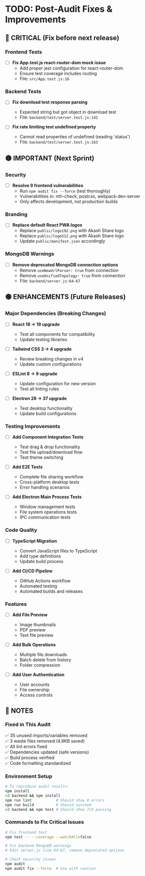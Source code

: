 # TODO: Post-Audit Fixes & Improvements

## 🔴 CRITICAL (Fix before next release)

### Frontend Tests
- [ ] **Fix App.test.js react-router-dom mock issue**
  - Add proper jest configuration for react-router-dom
  - Ensure test coverage includes routing
  - File: `src/App.test.js:16`

### Backend Tests  
- [ ] **Fix download test response parsing**
  - Expected string but got object in download test
  - File: `backend/test/server.test.js:142`
  
- [ ] **Fix rate limiting test undefined property**
  - Cannot read properties of undefined (reading 'status')
  - File: `backend/test/server.test.js:163`

## 🟡 IMPORTANT (Next Sprint)

### Security
- [ ] **Resolve 9 frontend vulnerabilities**
  - Run `npm audit fix --force` (test thoroughly)
  - Vulnerabilities in: nth-check, postcss, webpack-dev-server
  - Only affects development, not production builds

### Branding
- [ ] **Replace default React PWA logos**
  - Replace `public/logo192.png` with Akash Share logo
  - Replace `public/logo512.png` with Akash Share logo  
  - Update `public/manifest.json` accordingly

### MongoDB Warnings
- [ ] **Remove deprecated MongoDB connection options**
  - Remove `useNewUrlParser: true` from connection
  - Remove `useUnifiedTopology: true` from connection
  - File: `backend/server.js:64-67`

## 🟢 ENHANCEMENTS (Future Releases)

### Major Dependencies (Breaking Changes)
- [ ] **React 18 → 19 upgrade**
  - Test all components for compatibility
  - Update testing libraries
  
- [ ] **Tailwind CSS 3 → 4 upgrade**  
  - Review breaking changes in v4
  - Update custom configurations
  
- [ ] **ESLint 8 → 9 upgrade**
  - Update configuration for new version
  - Test all linting rules
  
- [ ] **Electron 28 → 37 upgrade**
  - Test desktop functionality
  - Update build configurations

### Testing Improvements
- [ ] **Add Component Integration Tests**
  - Test drag & drop functionality
  - Test file upload/download flow
  - Test theme switching
  
- [ ] **Add E2E Tests**
  - Complete file sharing workflow
  - Cross-platform desktop tests
  - Error handling scenarios
  
- [ ] **Add Electron Main Process Tests**
  - Window management tests  
  - File system operations tests
  - IPC communication tests

### Code Quality
- [ ] **TypeScript Migration**
  - Convert JavaScript files to TypeScript
  - Add type definitions
  - Update build process
  
- [ ] **Add CI/CD Pipeline**
  - GitHub Actions workflow
  - Automated testing
  - Automated builds and releases

### Features
- [ ] **Add File Preview**
  - Image thumbnails
  - PDF preview
  - Text file preview
  
- [ ] **Add Bulk Operations**
  - Multiple file downloads
  - Batch delete from history
  - Folder compression
  
- [ ] **Add User Authentication** 
  - User accounts
  - File ownership
  - Access controls

## 📝 NOTES

### Fixed in This Audit
✅ 35 unused imports/variables removed  
✅ 3 waste files removed (4.8KB saved)  
✅ All lint errors fixed  
✅ Dependencies updated (safe versions)  
✅ Build process verified  
✅ Code formatting standardized  

### Environment Setup
```bash
# To reproduce audit results:
npm install
cd backend && npm install
npm run lint           # Should show 0 errors
npm run build          # Should succeed
cd backend && npm test # Should show 7/9 passing
```

### Commands to Fix Critical Issues
```bash
# Fix frontend test
npm test -- --coverage --watchAll=false

# Fix backend MongoDB warnings  
# Edit server.js line 64-67, remove deprecated options

# Check security issues
npm audit
npm audit fix --force  # Use with caution
```
